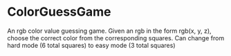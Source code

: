 # ColorGuessGame
An rgb color value guessing game. 
Given an rgb in the form rgb(x, y, z), choose the correct color from the corresponding squares.
Can change from hard mode (6 total squares) to easy mode (3 total squares)

